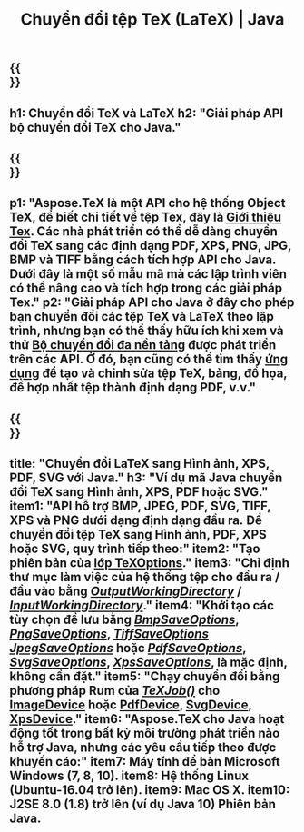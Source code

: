 ﻿---
translation: true
template: /_templates/_conversion-java.md
title: Chuyển đổi tệp TeX (LaTeX) | Java
url: /java/conversion/
description: Giải pháp Java API chuyển đổi TeX (LaTeX). Chuyển đổi tệp LaTeX sang PDF, XPS và Hình ảnh bao gồm PNG, JPEG, TIFF, BMP với vài dòng mã Java.
keywords: chuyển đổi tex api java, chuyển đổi tex java tích hợp
family: tex
platformtag: cpp
feature: conversion
---

{{<section banner>}}
---
h1: Chuyển đổi TeX và LaTeX
h2: "Giải pháp API bộ chuyển đổi TeX cho Java."
---

{{<section overview>}}
---
p1: "Aspose.TeX là một API cho hệ thống Object TeX, để biết chi tiết về tệp Tex, đây là [Giới thiệu Tex](https://docs.aspose.com/tex/cpp/what-is-tex/). Các nhà phát triển có thể dễ dàng chuyển đổi TeX sang các định dạng PDF, XPS, PNG, JPG, BMP và TIFF bằng cách tích hợp API cho Java. Dưới đây là một số mẫu mã mà các lập trình viên có thể nâng cao và tích hợp trong các giải pháp Tex."
p2: "Giải pháp API cho Java ở đây cho phép bạn chuyển đổi các tệp TeX và LaTeX theo lập trình, nhưng bạn có thể thấy hữu ích khi xem và thử [Bộ chuyển đổi đa nền tảng](https://products.aspose.app/tex/conversion) được phát triển trên các API. Ở đó, bạn cũng có thể tìm thấy [ứng dụng](https://products.aspose.app/tex/application) để tạo và chỉnh sửa tệp TeX, bảng, đồ họa, để hợp nhất tệp thành định dạng PDF, v.v."
---

{{<section feature1>}}
---
title: "Chuyển đổi LaTeX sang Hình ảnh, XPS, PDF, SVG với Java."
h3: "Ví dụ mã Java chuyển đổi TeX sang Hình ảnh, XPS, PDF hoặc SVG."
item1: "API hỗ trợ BMP, JPEG, PDF, SVG, TIFF, XPS và PNG dưới dạng định dạng đầu ra. Để chuyển đổi tệp TeX sang Hình ảnh, PDF, XPS hoặc SVG, quy trình tiếp theo:"
item2: "Tạo phiên bản của [lớp TeXOptions](https://reference.aspose.com/tex/java/com.aspose.tex/texoptions)."
item3: "Chỉ định thư mục làm việc của hệ thống tệp cho đầu ra / đầu vào bằng [*OutputWorkingDirectory*](https://reference.aspose.com/tex/java/com.aspose.tex/TeXOptions#setOutputWorkingDirectory-com.aspose.tex.IOutputWorkingDirectory- ) / [*InputWorkingDirectory*](https://reference.aspose.com/tex/java/com.aspose.tex/TeXOptions#setInputWorkingDirectory-com.aspose.tex.IInputWorkingDirectory-)."
item4: "Khởi tạo các tùy chọn để lưu bằng [*BmpSaveOptions*](https://reference.aspose.com/tex/java/com.aspose.tex.rendering/BmpSaveOptions), [*PngSaveOptions*](https://reference.aspose.com/tex/java/com.aspose.tex.rendering/PngSaveOptions), [*TiffSaveOptions*](https://reference.aspose.com/tex/java/com.aspose.tex.rendering/TiffSaveOptions) [*JpegSaveOptions*](https://reference.aspose.com/tex/java/com.aspose.tex.rendering/JpegSaveOptions) hoặc [*PdfSaveOptions*](https://reference.aspose.com/tex/java/com.aspose.tex.rendering/PdfSaveOptions), [*SvgSaveOptions*](https://reference.aspose.com/tex/java/com.aspose.tex.rendering/SvgSaveOptions), [*XpsSaveOptions*](https://reference.aspose.com/tex/java/com.aspose.tex.rendering/XpsSaveOptions), là mặc định, không cần đặt."
item5: "Chạy chuyển đổi bằng phương pháp Rum của [*TeXJob()*](https://reference.aspose.com/tex/java/com.aspose.tex/TeXJob) cho [ImageDevice](https://reference.aspose.com/tex/java/com.aspose.tex.rendering/ImageDevice) hoặc [PdfDevice](https://reference.aspose.com/tex/java/com.aspose.tex.rendering/PdfDevice), [SvgDevice](https://reference.aspose.com/tex/java/com.aspose.tex.rendering/SvgDevice), [XpsDevice](https://reference.aspose.com/tex/java/com.aspose.tex.rendering/XpsDevice)."
item6: "Aspose.TeX cho Java hoạt động tốt trong bất kỳ môi trường phát triển nào hỗ trợ Java, nhưng các yêu cầu tiếp theo được khuyến cáo:"
item7: Máy tính để bàn Microsoft Windows (7, 8, 10).
item8: Hệ thống Linux (Ubuntu-16.04 trở lên).
item9: Mac OS X.
item10: J2SE 8.0 (1.8) trở lên (ví dụ Java 10) Phiên bản Java.
---

